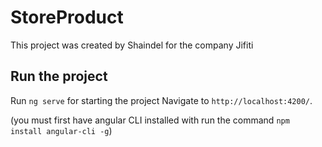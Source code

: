# StoreProduct

This project was created by Shaindel for the company Jifiti

## Run the project

Run `ng serve`  for starting the project  Navigate to `http://localhost:4200/`.

(you must first have angular CLI installed with run the command `npm install angular-cli -g`)

